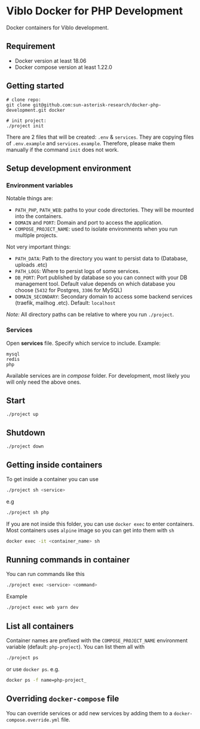 # Viblo Docker for PHP Development

Docker containers for Viblo development.

## Requirement

- Docker version at least 18.06
- Docker compose version at least 1.22.0

## Getting started

```
# clone repo:
git clone git@github.com:sun-asterisk-research/docker-php-development.git docker

# init project:
./project init
```

There are 2 files that will be created: `.env` & `services`. They are copying files of `.env.example` and `services.example`. Therefore, please make them manually if the command `init` does not work.

## Setup development environment

### Environment variables


Notable things are:

- `PATH_PHP`, `PATH_WEB`: paths to your code directories. They will be mounted into the containers.
- `DOMAIN` and `PORT`: Domain and port to access the application.
- `COMPOSE_PROJECT_NAME`: used to isolate environments when you run multiple projects.

Not very important things:

- `PATH_DATA`: Path to the directory you want to persist data to (Database, uploads .etc)
- `PATH_LOGS`: Where to persist logs of some services.
- `DB_PORT`: Port published by database so you can connect with your DB management tool.
  Default value depends on which database you choose (`5432` for Postgres, `3306` for MySQL)
- `DOMAIN_SECONDARY`: Secondary domain to access some backend services (traefik, mailhog .etc). Default: `localhost`

*Note:* All directory paths can be relative to where you run `./project`.

### Services

Open **services** file. Specify which service to include. Example:

```plain
mysql
redis
php
```

Available services are in *compose* folder. For development, most likely you will only need the above ones.

## Start

```shell
./project up
```

## Shutdown

```shell
./project down
```

## Getting inside containers

To get inside a container you can use

```sh
./project sh <service>
```

e.g

```sh
./project sh php
```

If you are not inside this folder, you can use `docker exec` to enter containers. Most containers uses `alpine` image so you can get into them with `sh`

```sh
docker exec -it <container_name> sh
```

## Running commands in container

You can run commands like this

```sh
./project exec <service> <command>
```

Example

```sh
./project exec web yarn dev
```

## List all containers

Container names are prefixed with the `COMPOSE_PROJECT_NAME` environment variable (default: `php-project`). You can list them all with

```sh
./project ps
```

or use `docker ps`. e.g.

```sh
docker ps -f name=php-project_
```

## Overriding `docker-compose` file

You can override services or add new services by adding them to a `docker-compose.override.yml` file.
